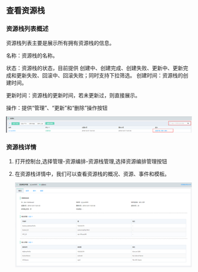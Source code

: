 ## 查看资源栈


### 资源栈列表概述

资源栈列表主要是展示所有拥有资源栈的信息。

名称：资源栈的名称。

状态：资源栈的状态，目前提供 创建中、创建完成、创建失败、更新中、更新完成和更新失败、回滚中、回滚失败；同时支持下拉筛选。
创建时间：资源栈的创建时间。

更新时间：资源栈的更新时间，若未更新过，则直接展示。

操作：提供“管理”、“更新”和“删除”操作按钮

![1540178425297](https://raw.githubusercontent.com/jdclouddocs/cn/resource-orchestration/image/resource/view%20stack%20001.png)

### 资源栈详情

1. 打开控制台,选择管理-资源编排-资源栈管理,选择资源编排管理按钮

2. 在资源栈详情中，我们可以查看资源栈的概况、资源、事件和模板。

   ![1540179115664](https://raw.githubusercontent.com/jdclouddocs/cn/resource-orchestration/image/resource/view%20stack%20002.png)

